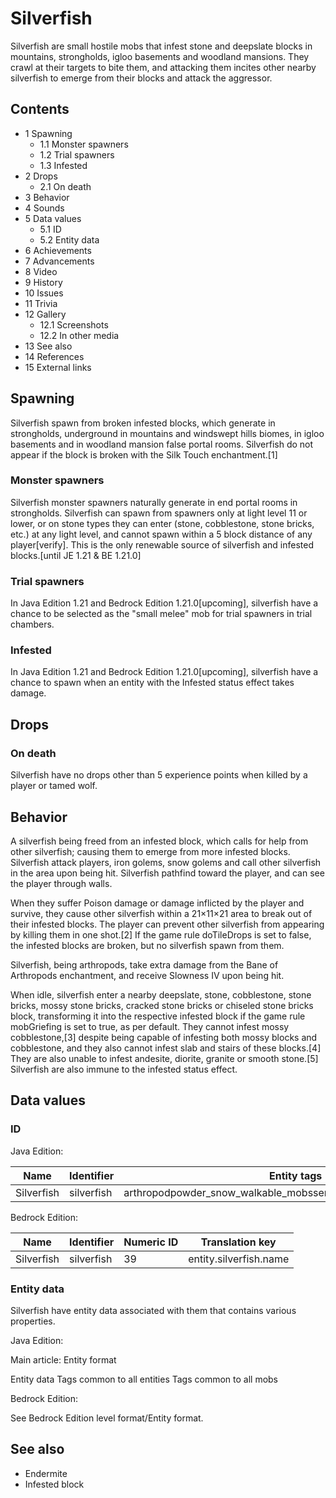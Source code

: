 # Silverfish
Silverfish are small hostile mobs that infest stone and deepslate blocks in mountains, strongholds, igloo basements and woodland mansions. They crawl at their targets to bite them, and attacking them incites other nearby silverfish to emerge from their blocks and attack the aggressor.

## Contents
- 1 Spawning
	- 1.1 Monster spawners
	- 1.2 Trial spawners
	- 1.3 Infested
- 2 Drops
	- 2.1 On death
- 3 Behavior
- 4 Sounds
- 5 Data values
	- 5.1 ID
	- 5.2 Entity data
- 6 Achievements
- 7 Advancements
- 8 Video
- 9 History
- 10 Issues
- 11 Trivia
- 12 Gallery
	- 12.1 Screenshots
	- 12.2 In other media
- 13 See also
- 14 References
- 15 External links

## Spawning
Silverfish spawn from broken infested blocks, which generate in strongholds, underground in mountains and windswept hills biomes, in igloo basements and in woodland mansion false portal rooms. Silverfish do not appear if the block is broken with the Silk Touch enchantment.[1]

### Monster spawners
Silverfish monster spawners naturally generate in end portal rooms in strongholds. Silverfish can spawn from spawners only at light level 11 or lower, or on stone types they can enter (stone, cobblestone, stone bricks, etc.) at any light level, and cannot spawn within a 5 block distance of any player[verify]. This is the only renewable source of silverfish and infested blocks.‌[until JE 1.21 & BE 1.21.0]

### Trial spawners
‌In Java Edition 1.21 and Bedrock Edition 1.21.0‌[upcoming], silverfish have a chance to be selected as the "small melee" mob for trial spawners in trial chambers.

### Infested
‌In Java Edition 1.21 and Bedrock Edition 1.21.0‌[upcoming], silverfish have a chance to spawn when an entity with the Infested status effect takes damage.

## Drops
### On death
Silverfish have no drops other than 5 experience points when killed by a player or tamed wolf.

## Behavior
A silverfish being freed from an infested block, which calls for help from other silverfish; causing them to emerge from more infested blocks.
Silverfish attack players, iron golems, snow golems and call other silverfish in the area upon being hit. Silverfish pathfind toward the player, and can see the player through walls. 

When they suffer Poison damage or damage inflicted by the player and survive, they cause other silverfish within a 21×11×21 area to break out of their infested blocks. The player can prevent other silverfish from appearing by killing them in one shot.[2] If the game rule doTileDrops is set to false, the infested blocks are broken, but no silverfish spawn from them. 

Silverfish, being arthropods, take extra damage from the Bane of Arthropods enchantment, and receive Slowness IV upon being hit.

When idle, silverfish enter a nearby deepslate, stone, cobblestone, stone bricks, mossy stone bricks, cracked stone bricks or chiseled stone bricks block, transforming it into the respective infested block if the game rule mobGriefing is set to true, as per default. They cannot infest mossy cobblestone,[3] despite being capable of infesting both mossy blocks and cobblestone, and they also cannot infest slab and stairs of these blocks.[4] They are also unable to infest andesite, diorite, granite or smooth stone.[5] Silverfish are also immune to the infested status effect.

## Data values
### ID
Java Edition:

| Name       | Identifier | Entity tags                                                       | Translation key             |
|------------|------------|-------------------------------------------------------------------|-----------------------------|
| Silverfish | silverfish | arthropodpowder_snow_walkable_mobssensitive_to_bane_of_arthropods | entity.minecraft.silverfish |

Bedrock Edition:

| Name       | Identifier | Numeric ID | Translation key        |
|------------|------------|------------|------------------------|
| Silverfish | silverfish | 39         | entity.silverfish.name |

### Entity data
Silverfish have entity data associated with them that contains various properties.

Java Edition:

Main article: Entity format

 Entity data
Tags common to all entities
Tags common to all mobs

Bedrock Edition:

See Bedrock Edition level format/Entity format.
## See also
- Endermite
- Infested block


